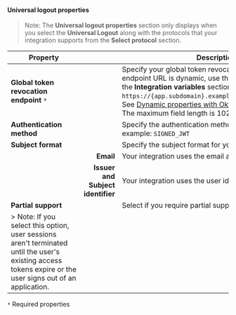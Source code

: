 #### Universal logout properties

> Note: The **Universal logout properties** section only displays when you select the **Universal Logout** along with the protocols that your integration supports from the **Select protocol** section.

| <div style="width:150px">Property</div> | &nbsp; | Description  |
| ----------------- | --: | ------------ |
| **Global token revocation endpoint** `*` | |Specify your global token revocation endpoint. If your endpoint URL is dynamic, use the variables specified in the **Integration variables** section. For example: `https://{app.subdomain}.example.org/strawberry/login`. See [Dynamic properties with Okta Expression Language](#dynamic-properties-with-okta-expression-language).<br>The maximum field length is 1024 characters.|
| **Authentication method** | |Specify the authentication method for your app. For example: `SIGNED_JWT`|
| **Subject format** | | Specify the subject format for your app.|
| | **Email** | Your integration uses the email address of the user. |
| | **Issuer and Subject identifier** | Your integration uses the user identifier. |
| **Partial support** | | Select if you require partial support for your app. |
> Note: If you select this option, user sessions aren't terminated until the user's existing access tokens expire or the user signs out of an application.|

`*` Required properties
